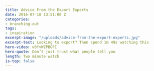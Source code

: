 ```yaml
---
title: Advice From the Export Experts
date: 2016-07-18 13:51:00 Z
categories:
- branching-out
tags:
- inspiration
excerpt-image: "/uploads/advice-from-the-export-experts.jpg"
excerpt-text: Looking to export? Then spend 1m 49s watching this
hero-video: w3YvWZPBOFI
hero-quote: Don’t just trust what people tell you
length: Two minute watch
is-top: false
---
```


